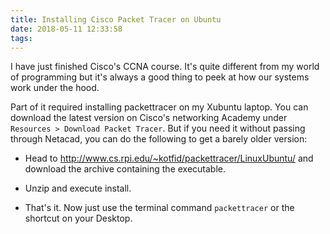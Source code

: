 ```yaml
---
title: Installing Cisco Packet Tracer on Ubuntu
date: 2018-05-11 12:33:58
tags:
---
```


I have just finished Cisco's CCNA course. It's quite different from my world of programming but it's always a good thing to peek at how our systems work under the hood.

Part of it required installing packettracer on my Xubuntu laptop. You can download the latest version on Cisco's networking Academy under `Resources > Download Packet Tracer`. But if you need it without passing through Netacad, you can do the following to get a barely older version:

- Head to http://www.cs.rpi.edu/~kotfid/packettracer/LinuxUbuntu/ and download the archive containing the executable.

- Unzip and execute install.

- That's it. Now just use the terminal command `packettracer` or the shortcut on your Desktop.